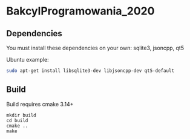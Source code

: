 # BakcylProgramowania_2020

## Dependencies
You must install these dependencies on your own: sqlite3, jsoncpp, qt5

Ubuntu example:
```sh
sudo apt-get install libsqlite3-dev libjsoncpp-dev qt5-default
```

## Build
Build requires cmake 3.14+

```
mkdir build
cd build
cmake ..
make
```
